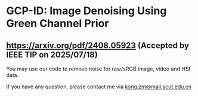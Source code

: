 # GCP-ID: Image Denoising Using Green Channel Prior
## https://arxiv.org/pdf/2408.05923 (Accepted by IEEE TIP on 2025/07/18)
You may use our code to remove noise for raw/sRGB image, video and HSI data.  

If you have any question, please contact me via kong.zm@mail.scut.edu.cn

